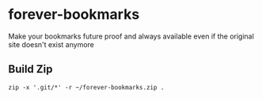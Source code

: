 # forever-bookmarks

Make your bookmarks future proof and always available even if the original site doesn't exist anymore

## Build Zip

```
zip -x '.git/*' -r ~/forever-bookmarks.zip .
```

